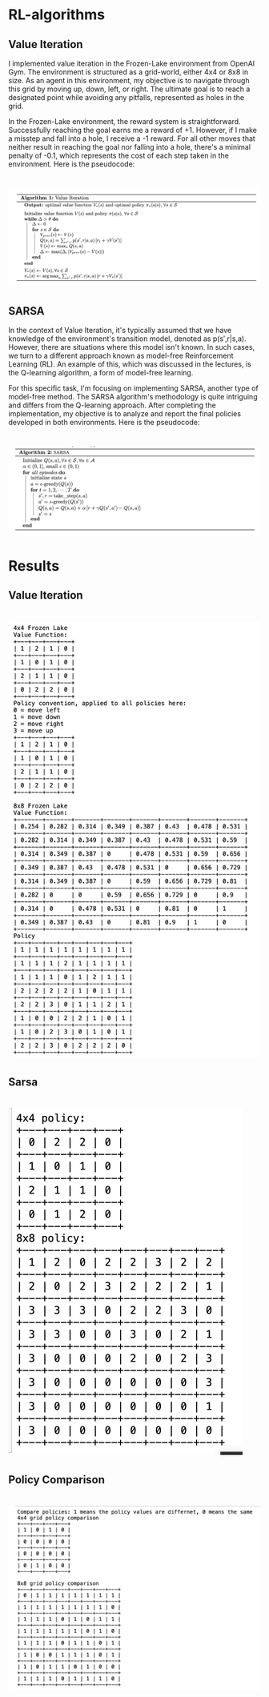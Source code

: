 # RL-algorithms
## Value Iteration


I implemented value iteration in the Frozen-Lake environment from OpenAI Gym. The environment is structured as a grid-world, either 4x4 or 8x8 in size. As an agent in this environment, my objective is to navigate through this grid by moving up, down, left, or right. The ultimate goal is to reach a designated point while avoiding any pitfalls, represented as holes in the grid.

In the Frozen-Lake environment, the reward system is straightforward. Successfully reaching the goal earns me a reward of +1. However, if I make a misstep and fall into a hole, I receive a -1 reward. For all other moves that neither result in reaching the goal nor falling into a hole, there's a minimal penalty of -0.1, which represents the cost of each step taken in the environment.
Here is the pseudocode:
# ![val](Results/val.png)

## SARSA

In the context of Value Iteration, it's typically assumed that we have knowledge of the environment's transition model, denoted as p(s′,r|s,a). However, there are situations where this model isn't known. In such cases, we turn to a different approach known as model-free Reinforcement Learning (RL). An example of this, which was discussed in the lectures, is the Q-learning algorithm, a form of model-free learning.

For this specific task, I'm focusing on implementing SARSA, another type of model-free method. The SARSA algorithm's methodology is quite intriguing and differs from the Q-learning approach. After completing the implementation, my objective is to analyze and report the final policies developed in both environments.
Here is the pseudocode:
# ![Sarsa](Results/Sarsa.png)


# Results
## Value Iteration
# ![valResult](Results/valResult.png)

## Sarsa  
# ![SarsaResult](Results/SarsaResult.png)

## Policy Comparison
# ![PolicyComp](Results/PolicyComp.png)


